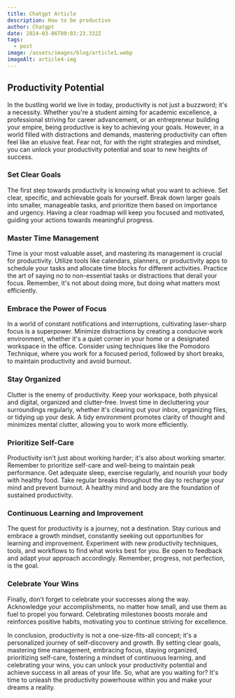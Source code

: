 ```yaml
---
title: Chatgpt Article
description: How to be productive
author: Chatgpt
date: 2024-03-06T09:03:23.332Z
tags:
  - post
image: /assets/images/blog/article1.webp
imageAlt: article4-img
---
```

## Productivity Potential
In the bustling world we live in today, productivity is not just a buzzword; it's a necessity. Whether you're a student aiming for academic excellence, a professional striving for career advancement, or an entrepreneur building your empire, being productive is key to achieving your goals. However, in a world filled with distractions and demands, mastering productivity can often feel like an elusive feat. Fear not, for with the right strategies and mindset, you can unlock your productivity potential and soar to new heights of success.



### Set Clear Goals 
The first step towards productivity is knowing what you want to achieve. Set clear, specific, and achievable goals for yourself. Break down larger goals into smaller, manageable tasks, and prioritize them based on importance and urgency. Having a clear roadmap will keep you focused and motivated, guiding your actions towards meaningful progress.



### Master Time Management 
Time is your most valuable asset, and mastering its management is crucial for productivity. Utilize tools like calendars, planners, or productivity apps to schedule your tasks and allocate time blocks for different activities. Practice the art of saying no to non-essential tasks or distractions that derail your focus. Remember, it's not about doing more, but doing what matters most efficiently.



### Embrace the Power of Focus
In a world of constant notifications and interruptions, cultivating laser-sharp focus is a superpower. Minimize distractions by creating a conducive work environment, whether it's a quiet corner in your home or a designated workspace in the office. Consider using techniques like the Pomodoro Technique, where you work for a focused period, followed by short breaks, to maintain productivity and avoid burnout.



### Stay Organized
Clutter is the enemy of productivity. Keep your workspace, both physical and digital, organized and clutter-free. Invest time in decluttering your surroundings regularly, whether it's clearing out your inbox, organizing files, or tidying up your desk. A tidy environment promotes clarity of thought and minimizes mental clutter, allowing you to work more efficiently.



### Prioritize Self-Care 
Productivity isn't just about working harder; it's also about working smarter. Remember to prioritize self-care and well-being to maintain peak performance. Get adequate sleep, exercise regularly, and nourish your body with healthy food. Take regular breaks throughout the day to recharge your mind and prevent burnout. A healthy mind and body are the foundation of sustained productivity.



### Continuous Learning and Improvement 
The quest for productivity is a journey, not a destination. Stay curious and embrace a growth mindset, constantly seeking out opportunities for learning and improvement. Experiment with new productivity techniques, tools, and workflows to find what works best for you. Be open to feedback and adapt your approach accordingly. Remember, progress, not perfection, is the goal.



### Celebrate Your Wins
Finally, don't forget to celebrate your successes along the way. Acknowledge your accomplishments, no matter how small, and use them as fuel to propel you forward. Celebrating milestones boosts morale and reinforces positive habits, motivating you to continue striving for excellence.



In conclusion, productivity is not a one-size-fits-all concept; it's a personalized journey of self-discovery and growth. By setting clear goals, mastering time management, embracing focus, staying organized, prioritizing self-care, fostering a mindset of continuous learning, and celebrating your wins, you can unlock your productivity potential and achieve success in all areas of your life. So, what are you waiting for? It's time to unleash the productivity powerhouse within you and make your dreams a reality.
